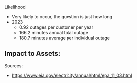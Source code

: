 
Likelihood
- Very likely to occur, the question is just how long
- 2023
	- 0.92 outages per customer per year
	- 166.2 minutes annual total outage
	- 180.7 minutes average per individual outage

Impact to Assets:
- 

Sources:
- https://www.eia.gov/electricity/annual/html/epa_11_03.html